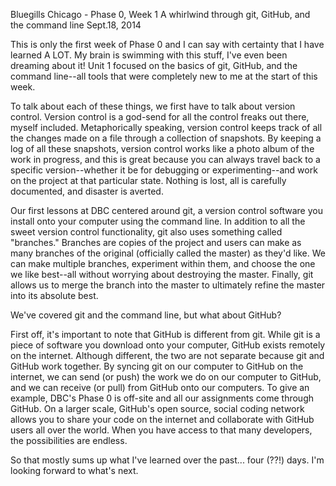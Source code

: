 Bluegills Chicago - Phase 0, Week 1
A whirlwind through git, GitHub, and the command line
Sept.18, 2014

This is only the first week of Phase 0 and I can say with certainty that I have learned A LOT. My brain is swimming with this stuff, I've even been dreaming about it! Unit 1 focused on the basics of git, GitHub, and the command line--all tools that were completely new to me at the start of this week.

To talk about each of these things, we first have to talk about version control. Version control is a god-send for all the control freaks out there, myself included. Metaphorically speaking, version control keeps track of all the changes made on a file through a collection of snapshots. By keeping a log of all these snapshots, version control works like a photo album of the work in progress, and this is great because you can always travel back to a specific version--whether it be for debugging or experimenting--and work on the project at that particular state. Nothing is lost, all is carefully documented, and disaster is averted.

Our first lessons at DBC centered around git, a version control software you install onto your computer using the command line. In addition to all the sweet version control functionality, git also uses something called "branches." Branches are copies of the project and users can make as many branches of the original (officially called the master) as they'd like. We can make multiple branches, experiment within them, and choose the one we like best--all without worrying about destroying the master. Finally, git allows us to merge the branch into the master to ultimately refine the master into its absolute best.

We've covered git and the command line, but what about GitHub?

First off, it's important to note that GitHub is different from git. While git is a piece of software you download onto your computer, GitHub exists remotely on the internet. Although different, the two are not separate because git and GitHub work together. By syncing git on our computer to GitHub on the internet, we can send (or push) the work we do on our computer to GitHub, and we can receive (or pull) from GitHub onto our computers. To give an example, DBC's Phase 0 is off-site and all our assignments come through GitHub. On a larger scale, GitHub's open source, social coding network allows you to share your code on the internet and collaborate with GitHub users all over the world. When you have access to that many developers, the possibilities are endless.

So that mostly sums up what I've learned over the past... four (??!) days. I'm looking forward to what's next.